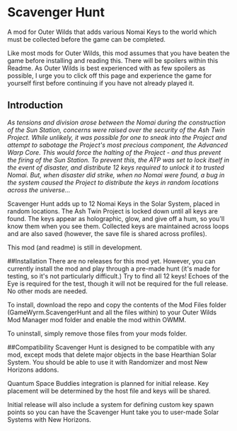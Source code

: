 # Scavenger Hunt
A mod for Outer Wilds that adds various Nomai Keys to the world which must be collected before the game can be completed.

Like most mods for Outer Wilds, this mod assumes that you have beaten the game before installing and reading this. There will be spoilers within this Readme. As Outer Wilds is best experienced with as few spoilers as possible, I urge you to click off this page and experience the game for yourself first before continuing if you have not already played it.

## Introduction
*As tensions and division arose between the Nomai during the construction of the Sun Station, concerns were raised over the security of the Ash Twin Project. While unlikely, it was possible for one to sneak into the Project and attempt to sabotage the Project's most precious component, the Advanced Warp Core. This would force the halting of the Project - and thus prevent the firing of the Sun Station. To prevent this, the ATP was set to lock itself in the event of disaster, and distribute 12 keys required to unlock it to trusted Nomai. But, when disaster did strike, when no Nomai were found, a bug in the system caused the Project to distribute the keys in random locations across the universe...*

Scavenger Hunt adds up to 12 Nomai Keys in the Solar System, placed in random locations. The Ash Twin Project is locked down until all keys are found. The keys appear as holographic, glow, and give off a hum, so you'll know them when you see them. Collected keys are maintained across loops and are also saved (however, the save file is shared across profiles).

This mod (and readme) is still in development.

##Installation
There are no releases for this mod yet. However, you can currently install the mod and play through a pre-made hunt (it's made for testing, so it's not particularly difficult.) Try to find all 12 keys! Echoes of the Eye is required for the test, though it will not be required for the full release. No other mods are needed. 

To install, download the repo and copy the contents of the Mod Files folder (GameWyrm.ScavengerHunt and all the files within) to your Outer Wilds Mod Manager mod folder and enable the mod within OWMM. 

To uninstall, simply remove those files from your mods folder. 

##Compatibility
Scavenger Hunt is designed to be compatible with any mod, except mods that delete major objects in the base Hearthian Solar System. You should be able to use it with Randomizer and most New Horizons addons. 

Quantum Space Buddies integration is planned for initial release. Key placement will be determined by the host file and keys will be shared.

Initial release will also include a system for defining custom key spawn points so you can have the Scavenger Hunt take you to user-made Solar Systems with New Horizons. 